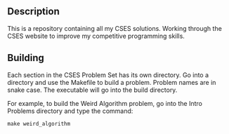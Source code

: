 ## Description
This is a repository containing all my CSES solutions. Working through the CSES website to improve my competitive programming skills.

## Building
Each section in the CSES Problem Set has its own directory. Go into a directory and use the Makefile to build a problem. Problem names are in snake case.
The executable will go into the build directory.

For example, to build the Weird Algorithm problem, go into the Intro Problems directory and type the command:

```
make weird_algorithm
```
